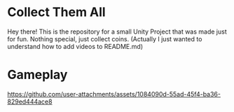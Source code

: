 # Collect Them All
Hey there! This is the repository for a small Unity Project that was made just for fun. Nothing special, just collect coins. (Actually I just wanted to understand how to add videos to README.md) 
# Gameplay

https://github.com/user-attachments/assets/1084090d-55ad-45f4-ba36-829ed444ace8

